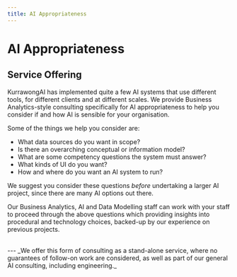 ```yaml
---
title: AI Appropriateness
---
```

# AI Appropriateness

## Service Offering

KurrawongAI has implemented quite a few AI systems that use different tools, for different clients and at different scales. We provide Business Analytics-style consulting specifically for AI appropriateness to help you consider if and how AI is sensible for your organisation.

Some of the things we help you consider are:

-   What data sources do you want in scope?
-   Is there an overarching conceptual or information model?
-   What are some competency questions the system must answer?
-   What kinds of UI do you want?
-   How and where do you want an AI system to run?

We suggest you consider these questions _before_ undertaking a larger AI project, since there are many AI options out there.

Our Business Analytics, AI and Data Modelling staff can work with your staff to proceed through the above questions which providing insights into procedural and technology choices, backed-up by our experience on previous projects. 

<br/>
---
_We offer this form of consulting as a stand-alone service, where no guarantees of follow-on work are considered, as well as part of our general AI consulting, including engineering._